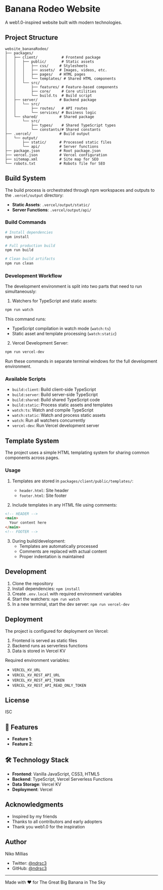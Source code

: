 # Banana Rodeo Website

A web1.0-inspired website built with modern technologies.

## Project Structure

```
website_bananaRodeo/
├── packages/
│   ├── client/           # Frontend package
│   │   ├── public/       # Static assets
│   │   │   ├── css/     # Stylesheets
│   │   │   ├── assets/  # Images, videos, etc.
│   │   │   ├── pages/   # HTML pages
│   │   │   └── templates/ # Shared HTML components
│   │   └── src/
│   │       ├── features/ # Feature-based components
│   │       ├── core/     # Core utilities
│   │       └── build.ts  # Build script
│   ├── server/          # Backend package
│   │   └── src/
│   │       ├── routes/   # API routes
│   │       └── services/ # Business logic
│   └── shared/          # Shared package
│       └── src/
│           ├── types/    # Shared TypeScript types
│           └── constants/# Shared constants
├── .vercel/             # Build output
│   └── output/
│       ├── static/      # Processed static files
│       └── api/         # Server functions
├── package.json         # Root package.json
├── vercel.json          # Vercel configuration
├── sitemap.xml          # Site map for SEO
└── robots.txt           # Robots file for SEO
```

## Build System

The build process is orchestrated through npm workspaces and outputs to the `.vercel/output` directory:

- **Static Assets**: `.vercel/output/static/`
- **Server Functions**: `.vercel/output/api/`

### Build Commands

```bash
# Install dependencies
npm install

# Full production build
npm run build

# Clean build artifacts
npm run clean
```

### Development Workflow

The development environment is split into two parts that need to run simultaneously:

1. Watchers for TypeScript and static assets:
```bash
npm run watch
```
This command runs:
- TypeScript compilation in watch mode (`watch:ts`)
- Static asset and template processing (`watch:static`)

2. Vercel Development Server:
```bash
npm run vercel-dev
```

Run these commands in separate terminal windows for the full development environment.

### Available Scripts

- `build:client`: Build client-side TypeScript
- `build:server`: Build server-side TypeScript
- `build:shared`: Build shared TypeScript code
- `build:static`: Process static assets and templates
- `watch:ts`: Watch and compile TypeScript
- `watch:static`: Watch and process static assets
- `watch`: Run all watchers concurrently
- `vercel-dev`: Run Vercel development server

## Template System

The project uses a simple HTML templating system for sharing common components across pages.

### Usage

1. Templates are stored in `packages/client/public/templates/`:
   - `header.html`: Site header
   - `footer.html`: Site footer

2. Include templates in any HTML file using comments:
```html
<!-- HEADER -->
<main>
  Your content here
</main>
<!-- FOOTER -->
```

3. During build/development:
   - Templates are automatically processed
   - Comments are replaced with actual content
   - Proper indentation is maintained

## Development

1. Clone the repository
2. Install dependencies: `npm install`
3. Create `.env.local` with required environment variables
4. Start the watchers: `npm run watch`
5. In a new terminal, start the dev server: `npm run vercel-dev`

## Deployment

The project is configured for deployment on Vercel:

1. Frontend is served as static files
2. Backend runs as serverless functions
3. Data is stored in Vercel KV

Required environment variables:
- `VERCEL_KV_URL`
- `VERCEL_KV_REST_API_URL`
- `VERCEL_KV_REST_API_TOKEN`
- `VERCEL_KV_REST_API_READ_ONLY_TOKEN`

## License

ISC

## 🌟 Features

- **Feature 1**: 
- **Feature 2**:

## 🛠️ Technology Stack

- **Frontend**: Vanilla JavaScript, CSS3, HTML5
- **Backend**: TypeScript, Vercel Serverless Functions
- **Data Storage**: Vercel KV
- **Deployment**: Vercel

## Acknowledgments

- Inspired by my friends
- Thanks to all contributors and early adopters
- Thank you web1.0 for the inspiration

## Author

Niko Millias
- Twitter: [@ndrsc3](https://twitter.com/ndrsc3)
- GitHub: [@ndrsc3](https://github.com/ndrsc3)

---

Made with ❤️ for The Great Big Banana in The Sky